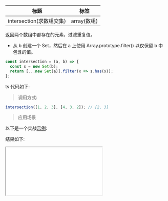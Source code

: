 | 标题                     | 标签        |
| ------------------------ | ----------- |
| intersection(求数组交集) | array(数组) |

返回两个数组中都存在的元素，过滤重复值。

- 从 b 创建一个 Set，然后在 a 上使用 Array.prototype.filter() 以仅保留 b 中包含的值。

```js
const intersection = (a, b) => {
  const s = new Set(b);
  return [...new Set(a)].filter(x => s.has(x));
};
```

ts 代码如下:

<div class="code-editor" data-url="codes/javascript/ts/intersection.ts" data-language="typescript"></div>

> 调用方式:

```js
intersection([1, 2, 3], [4, 3, 2]); // [2, 3]
```

> 应用场景

以下是一个实战<a href="codes/javascript/html/intersection.html" target="_blank" rel="noopener noreferrer">示例</a>:

<div class="code-editor" data-url="codes/javascript/html/intersection.html" data-language="html"></div>

结果如下:

<iframe src="codes/javascript/html/intersection.html"></iframe>
